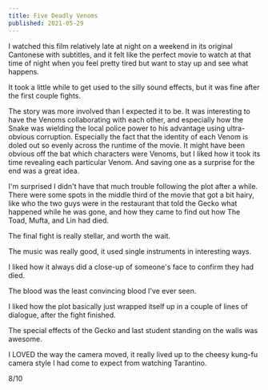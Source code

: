 ```yaml
---
title: Five Deadly Venoms
published: 2021-05-29
---
```


I watched this film relatively late at night on a weekend in its original Cantonese with subtitles, and it felt like the perfect movie to watch at that time of night when you feel pretty tired but want to stay up and see what happens.

It took a little while to get used to the silly sound effects, but it was fine after the first couple fights.

The story was more involved than I expected it to be. It was interesting to have the Venoms collaborating with each other, and especially how the Snake was wielding the local police power to his advantage using ultra-obvious corruption. Especially the fact that the identity of each Venom is doled out so evenly across the runtime of the movie. It might have been obvious off the bat which characters were Venoms, but I liked how it took its time revealing each particular Venom. And saving one as a surprise for the end was a great idea.

I'm surprised I didn't have that much trouble following the plot after a while. There were some spots in the middle third of the movie that got a bit hairy, like who the two guys were in the restaurant that told the Gecko what happened while he was gone, and how they came to find out how The Toad, Mufta, and Lin had died.

The final fight is really stellar, and worth the wait.

The music was really good, it used single instruments in interesting ways.

I liked how it always did a close-up of someone's face to confirm they had died.

The blood was the least convincing blood I've ever seen.

I liked how the plot basically just wrapped itself up in a couple of lines of dialogue, after the fight finished.

The special effects of the Gecko and last student standing on the walls was awesome.

I LOVED the way the camera moved, it really lived up to the cheesy kung-fu camera style I had come to expect from watching Tarantino.

8/10
